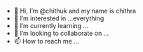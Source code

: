 - 👋 Hi, I’m @chithuk and my name is chithra
- 👀 I’m interested in ...everything
- 🌱 I’m currently learning ...
- 💞️ I’m looking to collaborate on ...
- 📫 How to reach me ...

<!---
chithuk/chithuk is a ✨ special ✨ repository because its `README.md` (this file) appears on your GitHub profile.
You can click the Preview link to take a look at your changes.
--->
